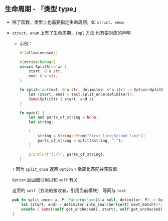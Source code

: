 ## 生命周期 - 「类型 type」

- 除了函数，类型上也需要指定生命周期，如 `struct`、`enum`
- `struct`、`enum` 上有了生命周期，`impl` 方法 也有要对应的声明
    - 示例：

        ```rust
        #![allow(unused)]

        #[derive(Debug)]
        struct SplitStr<'a> {
            start: &'a str,
            end: &'a str,
        }

        fn split<'a>(text: &'a str, delimiter: &'a str) -> Option<SplitStr<'a>> {
            let (start, end) = text.split_once(delimiter)?; 
            Some(SplitStr { start, end })
        }

        fn main() {
            let mut parts_of_string = None;
            let string;

            {
                string = String::from("First line;Second line");
                parts_of_string = split(&string, ";");
            }

            println!("{:?}", parts_of_string);
        }
        ```
    
    `?` 因为 `split_once` 返回 `Option` `?` 做简化匹配并获取值
    
    `Option` 返回值引用只和 `self` 有关

    这里的 `self`（方法的接收者，引用当前模块） 等同与 `text` 
    
    ```rust
    pub fn split_once<'a, P: Pattern<'a>>(&'a self, delimiter: P) -> Option<(&'a str, &'a str)> {
        let (start, end) = delimiter.into_searcher(self).next_match()?;
        unsafe { Some((self.get_unchecked(..start), self.get_unchecked(end..))) }
    }
    ```
